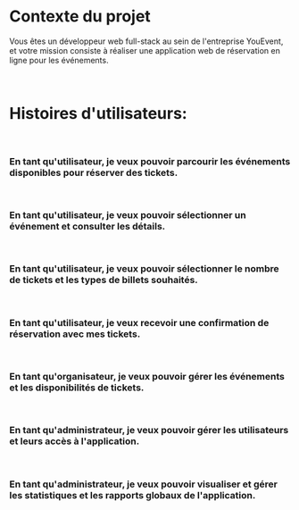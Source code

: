 # Contexte du projet
Vous êtes un développeur web full-stack au sein de l'entreprise YouEvent, et votre mission consiste à réaliser une application web de réservation en ligne pour les événements.

​

# Histoires d'utilisateurs:

​

### En tant qu'utilisateur, je veux pouvoir parcourir les événements disponibles pour réserver des tickets.
​

### En tant qu'utilisateur, je veux pouvoir sélectionner un événement et consulter les détails.
​

### En tant qu'utilisateur, je veux pouvoir sélectionner le nombre de tickets et les types de billets souhaités.
​

### En tant qu'utilisateur, je veux recevoir une confirmation de réservation avec mes tickets.
​

### En tant qu'organisateur, je veux pouvoir gérer les événements et les disponibilités de tickets.
​

### En tant qu'administrateur, je veux pouvoir gérer les utilisateurs et leurs accès à l'application.
​

### En tant qu'administrateur, je veux pouvoir visualiser et gérer les statistiques et les rapports globaux de l'application.
​